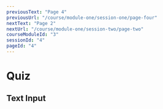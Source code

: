 ```yaml
---
previousText: "Page 4"
previousUrl: "/course/module-one/session-one/page-four"
nextText: "Page 2"
nextUrl: "/course/module-one/session-two/page-two"
courseModuleId: "3"
sessionId: "4"
pageId: "4"
---
```



# Quiz

## Text Input
<sparkle-quiz-container question-ids="57">

<!-- 

## Poll
<sparkle-quiz-container question-ids="58,59,60">

 -->

